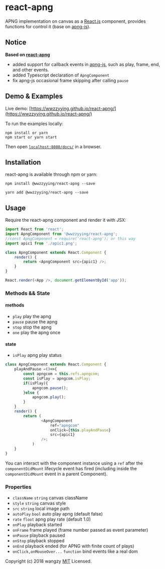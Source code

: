 # react-apng

APNG implementation on canvas as a [React.js](http://facebook.github.io/react) component, provides functions for control it (base on [apng-js](https://github.com/davidmz/apng-js)).

## Notice

**Based on [react-apng](https://github.com/sl2782087/react-apng)**

* added support for callback events in [apng-js](https://github.com/davidmz/apng-js), such as play, frame, end, and other events.
* added Typescript declaration of `ApngComponent`
* fix apng-js occasional frame skipping after calling `pause`

## Demo & Examples

Live demo: [https://wwzzyying.github.io/react-apng/](https://wwzzyying.github.io/react-apng/)

To run the examples locally:

```
npm install or yarn
npm start or yarn start
```

Then open [`localhost:8080/docs/`](http://localhost:8080/docs/) in a browser.

## Installation

react-apng is available through npm or yarn:

```
npm install @wwzzyying/react-apng --save
```

```
yarn add @wwzzyying/react-apng --save
```

## Usage

Require the react-apng component and render it with JSX:

```javascript
import React from 'react';
import ApngComponent from '@wwzzyying/react-apng';
//const ApngComponent = require('react-apng'); or this way
import apic1 from './apic1.png';

class ApngComponent extends React.Component {
	render() {
		return <ApngComponent src={apic1} />;
	}
}

React.render(<App />, document.getElementById('app'));
```

### Methods && State

#### methods

* `play` play the apng
* `pause` pause the apng
* `stop` stop the apng
* `one` play the apng once

#### state

* `isPlay` apng play status

```javascript
class ApngComponent extends React.Component {
	playAndPause =()=>{
		const apngcom = this.refs.apngcom;
		const isPlay = apngcom.isPlay;
		if(isPlay){
			apngcom.pause();
		}else {
			apngcom.play();
		}
	}
	render() {
		return (
				<ApngComponent
					ref="apngcom"
					onClick={this.playAndPause}
					src={apic1}
				/>;
			)
	}
}
```

You can interact with the component instance using a `ref` after the `componentDidMount` lifecycle event has fired (including inside the `componentDidMount` event in a parent Component).

### Properties

* `className` `string` canvas className
* `style` `string` canvas style
* `src` `string` local image path
* `autoPlay` `bool` auto play apng (default false)
* `rate` `floot` apng play rate (default 1.0)
* `onPlay` playback started
* `onFrame` frame played (frame number passed as event parameter)
* `onPause` playback paused
* `onStop` playback stopped
* `onEnd` playback ended (for APNG with finite count of plays)
* `onClick,onMouseOver...` `function` bind events like a real dom

Copyright (c) 2018 wangzy [MIT](LICENSE) Licensed.
